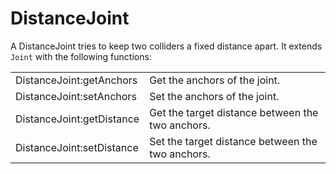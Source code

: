 <!--
category: reference
-->

DistanceJoint
===

A DistanceJoint tries to keep two colliders a fixed distance apart.  It extends `Joint` with the
following functions:

<table>
<tr>
  <td class="pre">DistanceJoint:getAnchors</td>
  <td>Get the anchors of the joint.</td>
</tr>

<tr>
  <td class="pre">DistanceJoint:setAnchors</td>
  <td>Set the anchors of the joint.</td>
</tr>

<tr>
  <td class="pre">DistanceJoint:getDistance</td>
  <td>Get the target distance between the two anchors.</td>
</tr>

<tr>
  <td class="pre">DistanceJoint:setDistance</td>
  <td>Set the target distance between the two anchors.</td>
</tr>
</table>
